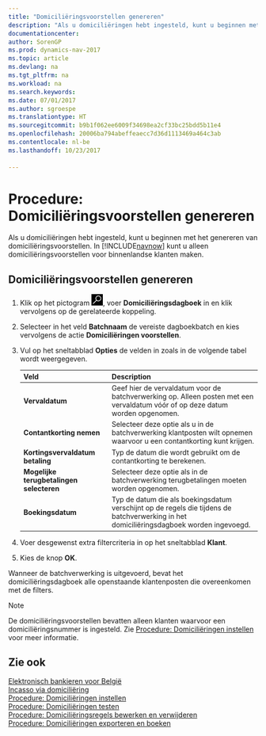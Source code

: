 ```yaml
---
title: "Domiciliëringsvoorstellen genereren"
description: "Als u domiciliëringen hebt ingesteld, kunt u beginnen met het genereren van domiciliëringsvoorstellen. In [!INCLUDE[navnow](../../includes/navnow_md.md)] kunt u alleen domiciliëringsvoorstellen voor binnenlandse klanten maken."
documentationcenter: 
author: SorenGP
ms.prod: dynamics-nav-2017
ms.topic: article
ms.devlang: na
ms.tgt_pltfrm: na
ms.workload: na
ms.search.keywords: 
ms.date: 07/01/2017
ms.author: sgroespe
ms.translationtype: HT
ms.sourcegitcommit: b9b1f062ee6009f34698ea2cf33bc25bdd5b11e4
ms.openlocfilehash: 20006ba794abeffeaecc7d36d1113469a464c3ab
ms.contentlocale: nl-be
ms.lasthandoff: 10/23/2017

---
```

# <a name="how-to-generate-domiciliation-suggestions"></a>Procedure: Domiciliëringsvoorstellen genereren
Als u domiciliëringen hebt ingesteld, kunt u beginnen met het genereren van domiciliëringsvoorstellen. In [!INCLUDE[navnow](../../includes/navnow_md.md)] kunt u alleen domiciliëringsvoorstellen voor binnenlandse klanten maken.  

## <a name="to-generate-domiciliation-suggestions"></a>Domiciliëringsvoorstellen genereren  

1.  Klik op het pictogram ![Zoeken naar pagina of rapport](../../media/ui-search/search_small.png "pictogram Zoeken naar pagina of rapport"), voer **Domiciliëringsdagboek** in en klik vervolgens op de gerelateerde koppeling.  
2.  Selecteer in het veld **Batchnaam** de vereiste dagboekbatch en kies vervolgens de actie **Domiciliëringen voorstellen**.  
3.  Vul op het sneltabblad **Opties** de velden in zoals in de volgende tabel wordt weergegeven.  

    |Veld|Description|  
    |---------------------------------|---------------------------------------|  
    |**Vervaldatum**|Geef hier de vervaldatum voor de batchverwerking op. Alleen posten met een vervaldatum vóór of op deze datum worden opgenomen.|  
    |**Contantkorting nemen**|Selecteer deze optie als u in de batchverwerking klantposten wilt opnemen waarvoor u een contantkorting kunt krijgen.|  
    |**Kortingsvervaldatum betaling**|Typ de datum die wordt gebruikt om de contantkorting te berekenen.|  
    |**Mogelijke terugbetalingen selecteren**|Selecteer deze optie als in de batchverwerking terugbetalingen moeten worden opgenomen.|  
    |**Boekingsdatum**|Typ de datum die als boekingsdatum verschijnt op de regels die tijdens de batchverwerking in het domiciliëringsdagboek worden ingevoegd.|  

4.  Voer desgewenst extra filtercriteria in op het sneltabblad **Klant**.  
5.  Kies de knop **OK**.  

Wanneer de batchverwerking is uitgevoerd, bevat het domiciliëringsdagboek alle openstaande klantenposten die overeenkomen met de filters.  

> [!NOTE]  
>  De domiciliëringsvoorstellen bevatten alleen klanten waarvoor een domiciliëringsnummer is ingesteld. Zie [Procedure: Domiciliëringen instellen](how-to-set-up-domiciliations.md) voor meer informatie.  

## <a name="see-also"></a>Zie ook  
 [Elektronisch bankieren voor België](belgian-electronic-banking.md)   
 [Incasso via domiciliëring](direct-debit-using-domiciliation.md)   
 [Procedure: Domiciliëringen instellen](how-to-set-up-domiciliations.md)   
 [Procedure: Domiciliëringen testen](how-to-test-domiciliations.md)   
 [Procedure: Domiciliëringsregels bewerken en verwijderen](how-to-edit-and-delete-domiciliation-lines.md)   
 [Procedure: Domiciliëringen exporteren en boeken](how-to-export-and-post-domiciliations.md)


